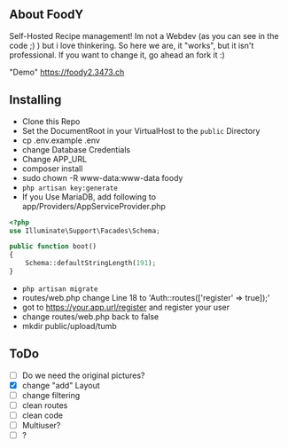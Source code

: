 ## About FoodY

Self-Hosted Recipe management!
Im not a Webdev (as you can see in the code ;) ) but i love thinkering. So here we are, it "works", but it isn't professional.
If you want to change it, go ahead an fork it :)

"Demo" https://foody2.3473.ch

## Installing

- Clone this Repo
- Set the DocumentRoot in your VirtualHost to the `public` Directory
- cp .env.example .env
- change Database Credentials
- Change APP_URL
- composer install
- sudo chown -R www-data:www-data foody
- `php artisan key:generate`
- If you Use MariaDB, add following to app/Providers/AppServiceProvider.php
```php
<?php
use Illuminate\Support\Facades\Schema;

public function boot()
{
    Schema::defaultStringLength(191);
}
```
- `php artisan migrate`
- routes/web.php change Line 18 to 'Auth::routes(['register' => true]);'
- got to https://your.app.url/register and register your user
- change routes/web.php back to false
- mkdir public/upload/tumb


## ToDo
- [ ] Do we need the original pictures?
- [x] change "add" Layout
- [ ] change filtering
- [ ] clean routes
- [ ] clean code
- [ ] Multiuser?
- [ ] ?

